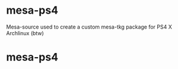 # mesa-ps4
Mesa-source used to create a custom mesa-tkg package for PS4 X Archlinux (btw)

# mesa-ps4
